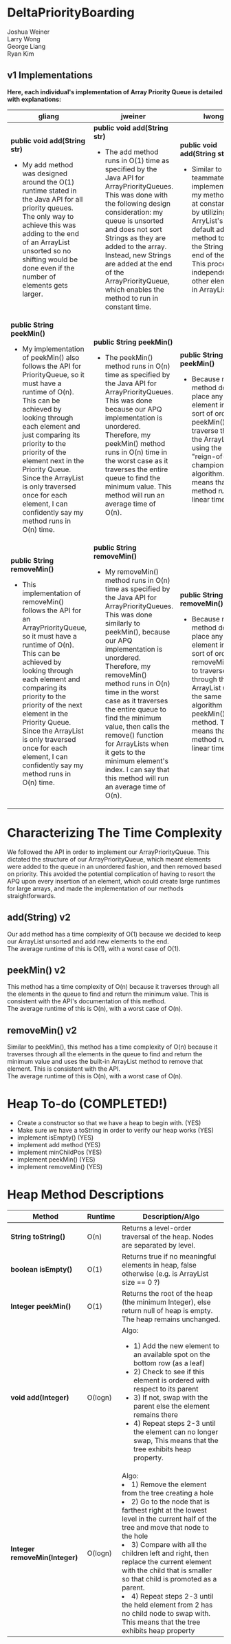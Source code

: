 # DeltaPriorityBoarding
Joshua Weiner
<br>
Larry Wong
<br>
George Liang
<br>
Ryan Kim

## v1 Implementations
**Here, each individual's implementation of Array Priority Queue is detailed with explanations:**
<br>

| gliang | jweiner | lwong |
| --- | --- | --- |
| **public void add(String str)** <br> <ul><li> My add method was designed around the O(1) runtime stated in the Java API for all priority queues. The only way to achieve this was adding to the end of an ArrayList unsorted so no shifting would be done even if the number of elements gets larger. </li></ul> | **public void add(String str)** <br> <ul><li>The add method runs in O(1) time as specified by the Java API for ArrayPriorityQueues. This was done with the following design consideration: my queue is unsorted and does not sort Strings as they are added to the array. Instead, new Strings are added at the end of the ArrayPriorityQueue, which enables the method to run in constant time.</li></ul> | **public void add(String str)** <br> <ul><li>Similar to my teammate's implementations, my method runs at constant time by utilizing ArryList's default add method to add the String to the end of the array. This process is independent of other elements in ArrayList.</li></ul>|
| **public String peekMin()** <br> <ul><li>My implementation of peekMin() also follows the API for PriorityQueue, so it must have a runtime of O(n). This can be achieved by looking through each element and just comparing its priority to the priority of the element next in the Priority Queue. Since the ArrayList is only traversed once for each element, I can confidently say my method runs in O(n) time. </li></ul> | **public String peekMin()** <br> <ul><li>The peekMin() method runs in O(n) time as specified by the Java API for ArrayPriorityQueues. This was done because our APQ implementation is unordered. Therefore, my peekMin() method runs in O(n) time in the worst case as it traverses the entire queue to find the minimum value. This method will run an average time of O(n).</li></ul> |  **public String peekMin()** <br> <ul><li> Because my add method does not place any element in any sort of order, my peekMin() has to traverse through the ArrayList using the "reign-of-champion" algorithm. This means that this method runs at linear time.</li></ul>|
| **public String removeMin()** <br> <ul><li>This implementation of removeMin() follows the API for an ArrayPriorityQueue, so it must have a runtime of O(n). This can be achieved by looking through each element and comparing its priority to the priority of the next element in the Priority Queue. Since the ArrayList is only traversed once for each element, I can confidently say my method runs in O(n) time. </li></ul> | **public String removeMin()** <br> <ul><li>My removeMin() method runs in O(n) time as specified by the Java API for ArrayPriorityQueues. This was done similarly to peekMin(), because our APQ implementation is unordered. Therefore, my removeMin() method runs in O(n) time in the worst case as it traverses the entire queue to find the minimum value, then calls the remove() function for ArrayLists when it gets to the minimum element's index. I can say that this method will run an average time of O(n).</li></ul> |  **public String removeMin()** <br> <ul><li>Because my add method does not place any element in any sort of order, my removeMin() has to traverse through the ArrayList using the same algorithm as my peekMin() method. This means that this method runs at linear time.</li></ul>|

# Characterizing The Time Complexity
We followed the API in order to implement our ArrayPriorityQueue. This dictated the structure of our ArrayPriorityQueue, which meant elements were added to the queue in an unordered fashion, and then removed based on priority. This avoided the potential complication of having to resort the APQ upon every insertion of an element, which could create large runtimes for large arrays, and made the implementation of our methods straightforwards.
## add(String) v2
Our add method has a time complexity of O(1) because we decided to keep our ArrayList unsorted and add new elements to the end. <br>
The average runtime of this is O(1), with a worst case of O(1).
## peekMin() v2
This method has a time complexity of O(n) because it traverses through all the elements in the queue to find and return the minimum value. This is consistent with the API's documentation of this method. <br>
The average runtime of this is O(n), with a worst case of O(n).
## removeMin() v2
Similar to peekMin(), this method has a time complexity of O(n) because it traverses through all the elements in the queue to find and return the minimum value and uses the built-in ArrayList method to remove that element. This is consistent with the API. <br>
The average runtime of this is O(n), with a worst case of O(n).

# Heap To-do (COMPLETED!)
- Create a constructor so that we have a heap to begin with. (YES)
- Make sure we have a toString in order to verify our heap works (YES)
- implement isEmpty() (YES)
- implement add method (YES)
- implement minChildPos (YES)
- implement peekMin() (YES)
- implement removeMin() (YES)

# Heap Method Descriptions

| Method | Runtime | Description/Algo |
| --- | --- | --- |
| **String toString()** | O(n) | Returns a level-order traversal of the heap. Nodes are separated by level. |
| **boolean isEmpty()** | O(1) | Returns true if no meaningful elements in heap, false otherwise (e.g. is ArrayList size == 0 ?) |
| **Integer peekMin()** | O(1) | Returns the root of the heap (the minimum Integer), else return null of heap is empty. The heap remains unchanged. |
| **void add(Integer)** | O(logn) | Algo: <ul><li> 1) Add the new element to an available spot on the bottom row (as a leaf)</li><li> 2) Check to see if this element is ordered with respect to its parent </li><li> 3) If not, swap with the parent else the element remains there </li><li> 4) Repeat steps 2-3 until the element can no longer swap, This means that the tree exhibits heap property.</li> |
| **Integer removeMin(Integer)** | O(logn) | Algo:<li> 1) Remove the element from the tree creating a hole </i> <li> 2) Go to the node that is farthest right at the lowest level in the current half of the tree and move that node to the hole </li> <li> 3) Compare with all the children left and right, then replace the current element with the child that is smaller so that child is promoted as a parent. </li> <li> 4) Repeat steps 2-3 until the held element from 2 has no child node to swap with. This means that the tree exhibits heap property</li> </ul>|
